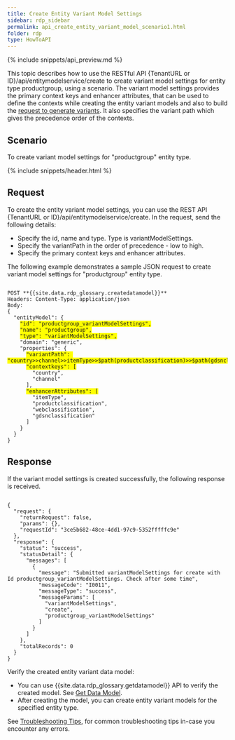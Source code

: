 ```yaml
---
title: Create Entity Variant Model Settings
sidebar: rdp_sidebar
permalink: api_create_entity_variant_model_scenario1.html
folder: rdp
type: HowToAPI
---
```


{% include snippets/api_preview.md %}

This topic describes how to use the RESTful API {TenantURL or ID}/api/entitymodelservice/create to create variant model settings for entity type productgroup, using a scenario. The variant model settings provides the primary context keys and enhancer attributes, that can be used to define the contexts while creating the entity variant models and also to build the [request to generate variants](api_app_generate_entity_variants.html). It also specifies the variant path which gives the precedence order of the contexts.

## Scenario

To create variant model settings for "productgroup" entity type.

{% include snippets/header.html %}

## Request

To create the entity variant model settings, you can use the REST API {TenantURL or ID}/api/entitymodelservice/create. In the request, send the following details:

* Specify the id, name and type. Type is variantModelSettings.
* Specify the variantPath in the order of precedence - low to high.
* Specify the primary context keys and enhancer attributes.

The following example demonstrates a sample JSON request to create variant model settings for "productgroup" entity type.

<pre><code>
POST **{{site.data.rdp_glossary.createdatamodel}}**
Headers: Content-Type: application/json
Body:
{
  "entityModel": {
    <span style="background-color: #FFFF00">"id": "productgroup_variantModelSettings",</span>
    <span style="background-color: #FFFF00">"name": "productgroup",</span>
    <span style="background-color: #FFFF00">"type": "variantModelSettings",</span>
    "domain": "generic",
    "properties": {
      <span style="background-color: #FFFF00">"variantPath": "country>>channel>>itemType>>$path(productclassification)>>$path(gdsnclassification)>>$path(webclassification)",</span>
      <span style="background-color: #FFFF00">"contextkeys": [</span>
        "country",
        "channel"
      ],
      <span style="background-color: #FFFF00">"enhancerAttributes": [</span>
        "itemType",
        "productclassification",
        "webclassification",
        "gdsnclassification"
      ]
    }
  }
}
</code></pre>

## Response

If the variant model settings is created successfully, the following response is received.

<pre><code>
{
  "request": {
    "returnRequest": false,
    "params": {},
    "requestId": "3ce5b682-48ce-4dd1-97c9-5352fffffc9e"
  },
  "response": {
    "status": "success",
    "statusDetail": {
      "messages": [
        {
          "message": "Submitted variantModelSettings for create with Id productgroup_variantModelSettings. Check after some time",
          "messageCode": "I0011",
          "messageType": "success",
          "messageParams": [
            "variantModelSettings",
            "create",
            "productgroup_variantModelSettings"
          ]
        }
      ]
    },
    "totalRecords": 0
  }
}
</code></pre> 

Verify the created entity variant data model:
* You can use {{site.data.rdp_glossary.getdatamodel}} API to verify the created model. See [Get Data Model](api_get_data_model.html).
* After creating the model, you can create entity variant models for the specified entity type.

See [Troubleshooting Tips](api_troubleshooting_tips.html), for common troubleshooting tips in-case you encounter any errors.